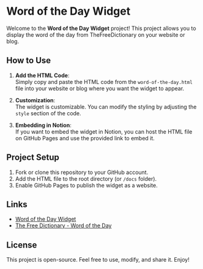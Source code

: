 # Word of the Day Widget

Welcome to the **Word of the Day Widget** project! This project allows you to display the word of the day from TheFreeDictionary on your website or blog.

## How to Use

1. **Add the HTML Code**:  
   Simply copy and paste the HTML code from the `word-of-the-day.html` file into your website or blog where you want the widget to appear.

2. **Customization**:  
   The widget is customizable. You can modify the styling by adjusting the `style` section of the code.

3. **Embedding in Notion**:  
   If you want to embed the widget in Notion, you can host the HTML file on GitHub Pages and use the provided link to embed it.

## Project Setup

1. Fork or clone this repository to your GitHub account.
2. Add the HTML file to the root directory (or `/docs` folder).
3. Enable GitHub Pages to publish the widget as a website.

## Links

- [Word of the Day Widget](https://astromundi.github.io/Word-of-the-Day/word-of-the-day.html)
- [The Free Dictionary - Word of the Day](https://www.thefreedictionary.com/)

## License

This project is open-source. Feel free to use, modify, and share it. Enjoy!

